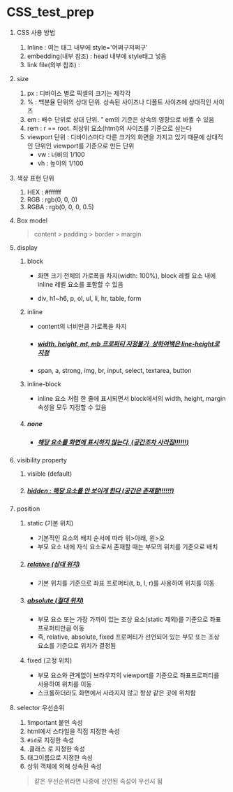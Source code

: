 # CSS_test_prep



1. CSS 사용 방법
   1. Inline : 여는 태그 내부에 style='어쩌구저쩌구'
   2. embedding(내부 참조) : head 내부에 style태그 넣음
   3. link file(외부 참조) : <link rel='stylesheet' href='#'>



2. size
   1. px : 디바이스 별로 픽셀의 크기는 제각각
   2. % : 백분율 단위의 상대 단위. 상속된 사이즈나 디폴트 사이즈에 상대적인 사이즈
   3. em : 배수 단위로 상대 단위. " em의 기준은 상속의 영향으로 바뀔 수 있음
   4. rem : r == root. 최상위 요소(html)의 사이즈를 기준으로 삼는다
   5. viewport 단위 : 디바이스마다 다른 크기의 화면을 가지고 있기 때문에 상대적인 단위인 viewport를 기준으로 만든 단위
      - vw : 너비의 1/100
      - vh : 높이의 1/100



3. 색상 표현 단위
   1. HEX : #ffffff
   2. RGB : rgb(0, 0, 0)
   3. RGBA : rgb(0, 0, 0, 0.5)



4. Box model

   > content > padding > border > margin



5. display

   1. block

      - 화면 크기 전체의 가로폭을 차지(width: 100%), block 레벨 요소 내에 inline 레벨 요소를 포함할 수 있음

      - div, h1~h6, p, ol, ul, li, hr, table, form

   2. inline

      - content의 너비만큼 가로폭을 차지

      - ##### <u>width, height, mt, mb 프로퍼티 지정불가, 상하여백은 line-height로 지정</u>

      - span, a, strong, img,  br, input, select, textarea, button

   3. inline-block

      - inline 요소 처럼 한 줄에 표시되면서 block에서의 width, height, margin 속성을 모두 지정할 수 있음

   4. ##### none

      - ##### <u>해당 요소를 화면에 표시하지 않는다. (공간조차 사라짐!!!!!!)</u>



6. visibility property

   1. visible (default)

   2. ##### <u>hidden : 해당 요소를 안 보이게 한다 (공간은 존재함!!!!!!)</u>



7. position

   1. static (기본 위치)

      - 기본적인 요소의 배치 순서에 따라 위>아래, 왼>오
      - 부모 요소 내에 자식 요소로서 존재할 때는 부모의 위치를 기준으로 배치 

   2. ##### <u>relative (상대 위치)</u>

      - 기본 위치를 기준으로 좌표 프로퍼티(t, b, l, r)를 사용하여 위치를 이동

   3. ##### <u>absolute (절대 위치)</u>

      - 부모 요소 또는 가장 가까이 있는 조상 요소(static 제외)를 기준으로 좌표 프로퍼티만큼 이동
      - 즉, relative, absolute, fixed 프로퍼티가 선언되어 있는 부모 또는 조상 요소를 기준으로 위치가 결정됨

   4. fixed (고정 위치)

      - 부모 요소와 관계없이 브라우저의 viewport를 기준으로 좌표프로퍼티를 사용하여 위치를 이동
      - 스크롤하더라도 화면에서 사라지지 않고 항상 같은 곳에 위치함



8. selector 우선순위

   1. !important 붙인 속성
   2. html에서 스타일을 직접 지정한 속성
   3. `#id`로 지정한 속성
   4. .클래스 로 지정한 속성
   5. 태그이름으로 지정한 속성
   6. 상위 객체에 의해 상속된 속성

   > 같은 우선순위라면 나중에 선언된 속성이 우선시 됨